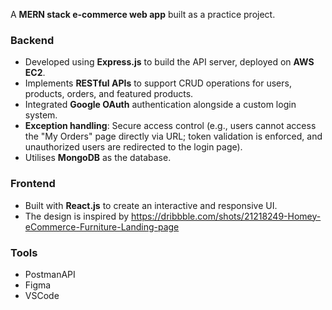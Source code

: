 A **MERN stack e-commerce web app** built as a practice project.  

### **Backend**  
- Developed using **Express.js** to build the API server, deployed on **AWS EC2**.  
- Implements **RESTful APIs** to support CRUD operations for users, products, orders, and featured products.  
- Integrated **Google OAuth** authentication alongside a custom login system.  
- **Exception handling**: Secure access control (e.g., users cannot access the "My Orders" page directly via URL; token validation is enforced, and unauthorized users are redirected to the login page).  
- Utilises **MongoDB** as the database.  

### **Frontend**  
- Built with **React.js** to create an interactive and responsive UI.  
- The design is inspired by https://dribbble.com/shots/21218249-Homey-eCommerce-Furniture-Landing-page


### Tools ###
- PostmanAPI
- Figma
- VSCode
